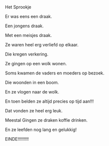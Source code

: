 Het Sprookje

Er was eens een draak.

Een jongens draak.

Met een meisjes draak.

Ze waren heel erg verliefd op elkaar.

Die kregen verkering.

Ze gingen op een wolk wonen.

Soms kwamen de vaders en moeders op bezoek.

Die woonden in een boom.

En ze vlogen naar de wolk.

En toen belden ze altijd precies op tijd aan!!!

Dat vonden ze heel erg leuk.

Meestal Gingen ze draken koffie drinken.

En ze leefden nog lang en gelukkig!

EINDE!!!!!!!!!